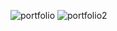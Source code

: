 ![portfolio](https://user-images.githubusercontent.com/78131940/217125106-f4e701ce-699e-4084-b83a-8bf937bd7b22.PNG)
![portfolio2](https://user-images.githubusercontent.com/78131940/217125117-49b30624-ebb8-4a99-b928-07f4f6938db0.PNG)
